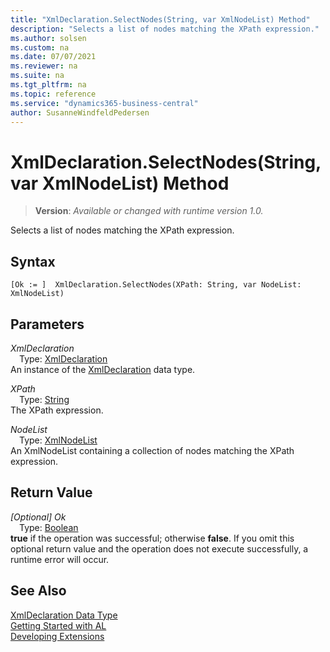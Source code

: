 ```yaml
---
title: "XmlDeclaration.SelectNodes(String, var XmlNodeList) Method"
description: "Selects a list of nodes matching the XPath expression."
ms.author: solsen
ms.custom: na
ms.date: 07/07/2021
ms.reviewer: na
ms.suite: na
ms.tgt_pltfrm: na
ms.topic: reference
ms.service: "dynamics365-business-central"
author: SusanneWindfeldPedersen
---
```

[//]: # (START>DO_NOT_EDIT)
[//]: # (IMPORTANT:Do not edit any of the content between here and the END>DO_NOT_EDIT.)
[//]: # (Any modifications should be made in the .xml files in the ModernDev repo.)
# XmlDeclaration.SelectNodes(String, var XmlNodeList) Method
> **Version**: _Available or changed with runtime version 1.0._

Selects a list of nodes matching the XPath expression.


## Syntax
```AL
[Ok := ]  XmlDeclaration.SelectNodes(XPath: String, var NodeList: XmlNodeList)
```
## Parameters
*XmlDeclaration*  
&emsp;Type: [XmlDeclaration](xmldeclaration-data-type.md)  
An instance of the [XmlDeclaration](xmldeclaration-data-type.md) data type.  

*XPath*  
&emsp;Type: [String](../string/string-data-type.md)  
The XPath expression.
        
*NodeList*  
&emsp;Type: [XmlNodeList](../xmlnodelist/xmlnodelist-data-type.md)  
An XmlNodeList containing a collection of nodes matching the XPath expression.  


## Return Value
*[Optional] Ok*  
&emsp;Type: [Boolean](../boolean/boolean-data-type.md)  
**true** if the operation was successful; otherwise **false**.   If you omit this optional return value and the operation does not execute successfully, a runtime error will occur.  


[//]: # (IMPORTANT: END>DO_NOT_EDIT)
## See Also
[XmlDeclaration Data Type](xmldeclaration-data-type.md)  
[Getting Started with AL](../../devenv-get-started.md)  
[Developing Extensions](../../devenv-dev-overview.md)